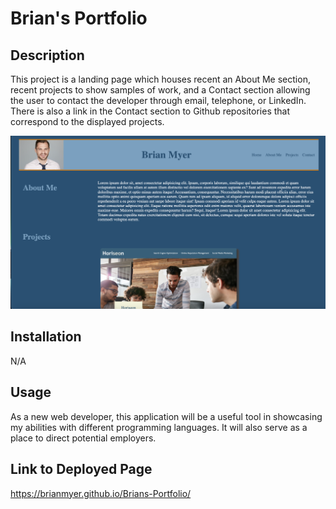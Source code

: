 # Brian's Portfolio

## Description 

This project is a landing page which houses recent an About Me section, recent projects to show samples of work, and a Contact section allowing the user to contact the developer through email, telephone, or LinkedIn. There is also a link in the Contact section to Github repositories that correspond to the displayed projects.

![Alt text](<assets/images/Screenshot 2023-07-24 at 5.00.25 PM.png>)

 ## Installation

 N/A

 ## Usage

As a new web developer, this application will be a useful tool in showcasing my abilities with different programming languages. It will also serve as a place to direct potential employers.

## Link to Deployed Page

https://brianmyer.github.io/Brians-Portfolio/